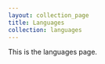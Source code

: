 ```yaml
---
layout: collection_page
title: Languages
collection: languages
---
```


This is the languages page.
